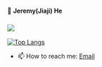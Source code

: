 👋 **Jeremy(Jiaji) He**
### <img src="https://github-readme-stats.vercel.app/api?username=hejiaji&show_icons=true&count_private=true&theme=gruvbox&hide_title=true" />

[![Top Langs](https://github-readme-stats.vercel.app/api/top-langs/?username=hejiaji&theme=gruvbox&hide=html,css&&langs_count=8&layout=compact)](https://github.com/anuraghazra/github-readme-stats)

- 📫 How to reach me: [Email](mailto:hejiaji16888@gmail.com)

<!--
**hejiaji/hejiaji** is a ✨ _special_ ✨ repository because its `README.md` (this file) appears on your GitHub profile.

Here are some ideas to get you started:

- 🔭 I’m currently working on ...
- 🌱 I’m currently learning ...
- 👯 I’m looking to collaborate on ...
- 🤔 I’m looking for help with ...
- 💬 Ask me about ...
- 📫 How to reach me: ...
- 😄 Pronouns: ...
- ⚡ Fun fact: ...
-->
